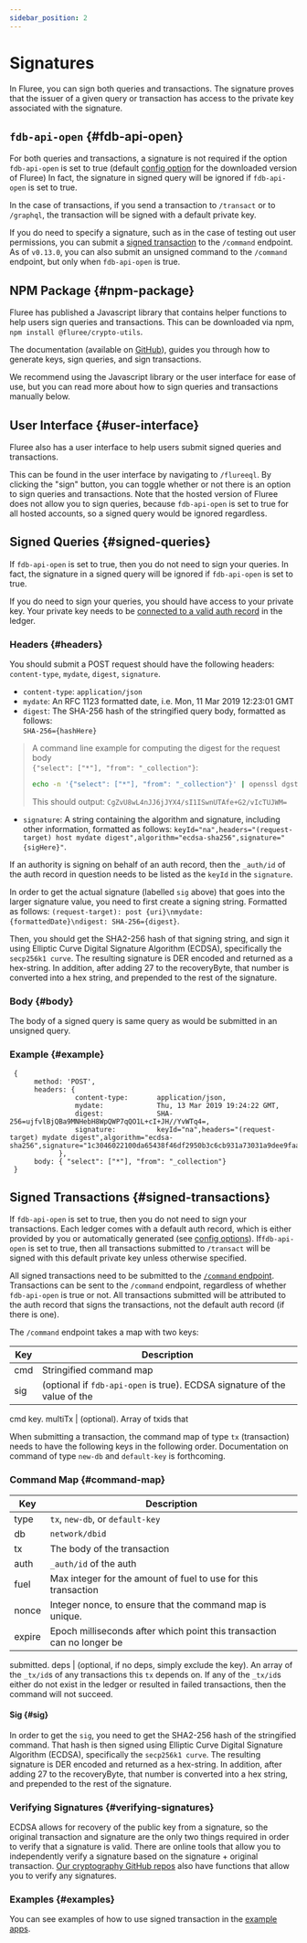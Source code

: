 ```yaml
---
sidebar_position: 2
---
```


# Signatures

In Fluree, you can sign both queries and transactions. The signature proves that
the issuer of a given query or transaction has access to the private key
associated with the signature.

## `fdb-api-open` {#fdb-api-open}

For both queries and transactions, a signature is not required if the option
`fdb-api-open` is set to true (default
[config option](/reference/fluree_config.md) for the
downloaded version of Fluree)
In fact, the signature in signed query will be ignored if `fdb-api-open` is set
to true.

In the case of transactions, if you send a transaction to `/transact` or to
`/graphql`, the transaction will be signed with a default private key.

If you do need to specify a signature, such as in the case of testing out user
permissions, you can submit a [signed transaction](#signed-transactions) to the
`/command` endpoint. As of `v0.13.0`, you can also submit an unsigned command
to the `/command` endpoint, but only when `fdb-api-open` is true.

## NPM Package {#npm-package}

Fluree has published a Javascript library that contains helper functions to help
users sign queries and transactions. This can be downloaded via npm,
`npm install @fluree/crypto-utils`.

The documentation (available on [GitHub](https://github.com/fluree/crypto-utils)),
guides you through how to generate keys, sign queries, and sign transactions.

We recommend using the Javascript library or the user interface for ease of use,
but you can read more about how to sign queries and transactions manually below.

## User Interface {#user-interface}

Fluree also has a user interface to help users submit signed queries and transactions.

This can be found in the user interface by navigating to `/flureeql`. By
clicking the "sign" button, you can toggle whether or not there is an option to
sign queries and transactions. Note that the hosted version of Fluree does not
allow you to sign queries, because `fdb-api-open` is set to true for all hosted
accounts, so a signed query would be ignored regardless.

## Signed Queries {#signed-queries}

If `fdb-api-open` is set to true, then you do not need to sign your queries. In
fact, the signature in a signed query will be ignored if `fdb-api-open` is set
to true.

If you do need to sign your queries, you should have access to your private key.
Your private key needs to be
[connected to a valid auth record](/concepts/identity/auth_records.md) in the ledger.

### Headers {#headers}

You should submit a POST request should have the following headers:
`content-type`, `mydate`, `digest`, `signature`.

- `content-type`: `application/json`
- `mydate`: An RFC 1123 formatted date, i.e. Mon, 11 Mar 2019 12:23:01 GMT
- `digest`: The SHA-256 hash of the stringified query body, formatted as
  follows:  
   `SHA-256={hashHere}`

> A command line example for computing the digest for the request body  
>  `{"select": ["*"], "from": "_collection"}`:
>
> ```bash
> echo -n '{"select": ["*"], "from": "_collection"}' | openssl dgst -binary -sha256 | openssl base64 -A
> ```
>
> This should output: `CgZvU8wL4nJJ6jJYX4/sI1ISwnUTAfe+G2/vIcTUJWM=`

- `signature`: A string containing the algorithm and signature, including other
  information, formatted as follows:
  `keyId="na",headers="(request-target) host mydate digest",algorithm="ecdsa-sha256",signature="{sigHere}"`.

If an authority is signing on behalf of an auth record, then the `_auth/id` of
the auth record in question needs to be listed as the `keyId` in the `signature`.

In order to get the actual signature (labelled `sig` above) that goes into the
larger signature value, you need to first create a signing string. Formatted as
follows: `(request-target): post {uri}\nmydate: {formattedDate}\ndigest: SHA-256={digest}`.

Then, you should get the SHA2-256 hash of that signing string, and sign it using
Elliptic Curve Digital Signature Algorithm (ECDSA), specifically the
`secp256k1 curve`. The resulting signature is DER encoded and returned as a
hex-string. In addition, after adding 27 to the recoveryByte, that number is
converted into a hex string, and prepended to the rest of the signature.

### Body {#body}

The body of a signed query is same query as would be submitted in an unsigned
query.

### Example {#example}

```http
 {
      method: 'POST',
      headers: {
                content-type:       application/json,
                mydate:             Thu, 13 Mar 2019 19:24:22 GMT,
                digest:             SHA-256=ujfvlBjQBa9MNHebH8WpQWP7qQO1L+cI+JH//YvWTq4=,
                signature:          keyId="na",headers="(request-target) mydate digest",algorithm="ecdsa-sha256",signature="1c3046022100da65438f46df2950b3c6cb931a73031a9dee9faaf1ea8d8dd1d83d5ac026635f022100aabe5483c7bd10c3a468fe720d0fbec256fa3e904e16ff9f330ef13f7921700b"
            },
      body: { "select": ["*"], "from": "_collection"}
 }
```

## Signed Transactions {#signed-transactions}

If `fdb-api-open` is set to true, then you do not need to sign your transactions.
Each ledger comes with a default auth record, which is either provided by you
or automatically generated (see [config options](/reference/fluree_config.md)).
If`fdb-api-open` is set to true, then all transactions submitted to `/transact`
will be signed with this default private key unless otherwise specified.

All signed transactions need to be submitted to the
[`/command` endpoint](/reference/http/examples.md#command).
Transactions can be sent to the `/command` endpoint, regardless of whether
`fdb-api-open` is true or not. All transactions submitted will be attributed to
the auth record that signs the transactions, not the default auth record
(if there is one).

The `/command` endpoint takes a map with two keys:

| Key | Description                                                               |
| --- | ------------------------------------------------------------------------- |
| cmd | Stringified command map                                                   |
| sig | (optional if `fdb-api-open` is true). ECDSA signature of the value of the |

cmd key.
multiTx | (optional). Array of txids that

When submitting a transaction, the command map of type `tx` (transaction) needs
to have the following keys in the following order. Documentation on command of
type `new-db` and `default-key` is forthcoming.

### Command Map {#command-map}

| Key    | Description                                                            |
| ------ | ---------------------------------------------------------------------- |
| type   | `tx`, `new-db`, or `default-key`                                       |
| db     | `network/dbid`                                                         |
| tx     | The body of the transaction                                            |
| auth   | `_auth/id` of the auth                                                 |
| fuel   | Max integer for the amount of fuel to use for this transaction         |
| nonce  | Integer nonce, to ensure that the command map is unique.               |
| expire | Epoch milliseconds after which point this transaction can no longer be |

submitted.
deps | (optional, if no deps, simply exclude the key). An array of the `_tx/id`s
of any transactions this `tx` depends on. If any of the `_tx/id`s either do not
exist in the ledger or resulted in failed transactions, then the command will
not succeed.

#### Sig {#sig}

In order to get the `sig`, you need to get the SHA2-256 hash of the stringified
command. That hash is then signed using Elliptic Curve Digital Signature
Algorithm (ECDSA), specifically the `secp256k1 curve`. The resulting signature
is DER encoded and returned as a hex-string. In addition, after adding 27 to the
recoveryByte, that number is converted into a hex string, and prepended to the
rest of the signature.

### Verifying Signatures {#verifying-signatures}

ECDSA allows for recovery of the public key from a signature, so the original
transaction and signature are the only two things required in order to verify
that a signature is valid. There are online tools that allow you to
independently verify a signature based on the signature + original transaction.
[Our cryptography GitHub repos](/reference/crypto.md#js-cryptography) also have
functions that allow you to verify any signatures.

### Examples {#examples}

You can see examples of how to use signed transaction in the [example apps](/overview/demos/developer-hub.md).
